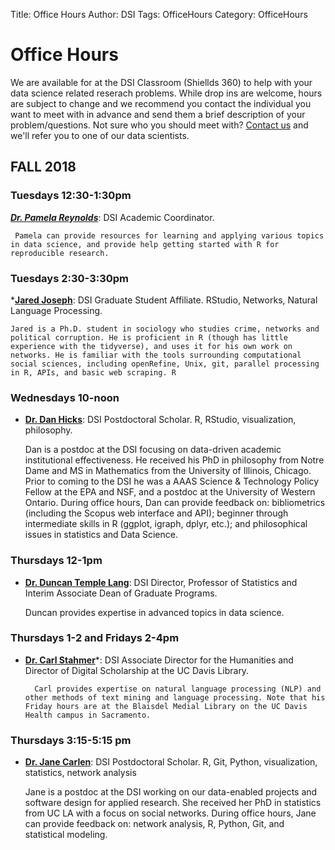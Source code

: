 Title: Office Hours
Author: DSI
Tags: OfficeHours
Category: OfficeHours

# Office Hours

We are available for at the DSI Classroom (Shiellds 360) to help with your data science related reserach problems. While drop ins are welcome, hours are subject to change and we recommend you contact the individual you want to meet with in advance and send them a brief description of your problem/questions. Not sure who you should meet with? [Contact us](mailto:datascience@ucdavis.edu) and we'll refer you to one of our data scientists.

## FALL 2018

### Tuesdays 12:30-1:30pm

*__[Dr. Pamela Reynolds](mailto:plreynolds@ucdavis.edu)__*: DSI Academic Coordinator. 

     Pamela can provide resources for learning and applying various topics in data science, and provide help getting started with R for reproducible research.

### Tuesdays 2:30-3:30pm

*__[Jared Joseph](mailto:jared.n.joseph@gmail.com)__: DSI Graduate Student Affiliate. RStudio, Networks, Natural Language Processing.

    Jared is a Ph.D. student in sociology who studies crime, networks and political corruption. He is proficient in R (though has little experience with the tidyverse), and uses it for his own work on networks. He is familiar with the tools surrounding computational social sciences, including openRefine, Unix, git, parallel processing in R, APIs, and basic web scraping. R

### Wednesdays 10-noon

* __[Dr. Dan Hicks](mailto:djhicks@ucdavis.edu)__: DSI Postdoctoral Scholar. R, RStudio, visualization, philosophy.

	 Dan is a postdoc at the DSI focusing on data-driven academic institutional effectiveness. He received his PhD in philosophy from Notre Dame and MS in Mathematics from the University of Illinois, Chicago. Prior to coming to the DSI he was a AAAS Science & Technology Policy Fellow at the EPA and NSF, and a postdoc at the University of Western Ontario. During office hours, Dan can provide feedback on: bibliometrics (including the Scopus web interface and API); beginner through intermediate skills in R (ggplot, igraph, dplyr, etc.); and philosophical issues in statistics and Data Science.  

### Thursdays 12-1pm 

* __[Dr. Duncan Temple Lang](mailto:dtemplelang@ucdavis.edu)__: DSI Director, Professor of Statistics and Interim Associate Dean of Graduate Programs. 

     Duncan provides expertise in advanced topics in data science.

### Thursdays 1-2 and Fridays 2-4pm 

* __[Dr. Carl Stahmer](mailto:cstahmer@ucdavis.edu)__*: DSI Associate Director for the Humanities and Director of Digital Scholarship at the UC Davis Library. 

        Carl provides expertise on natural language processing (NLP) and other methods of text mining and language processing. Note that his Friday hours are at the Blaisdel Medial Library on the UC Davis Health campus in Sacramento.

### Thursdays 3:15-5:15 pm

* __[Dr. Jane Carlen](mailto:jacarlen@ucdavis.edu)__: DSI Postdoctoral Scholar. R, Git, Python, visualization, statistics, network analysis
    
	 Jane is a postdoc at the DSI working on our data-enabled projects and software design for applied research. She received her PhD in statistics from UC LA with a focus on social networks. During office hours, Jane can provide feedback on: network analysis, R, Python, Git, and statistical modeling.